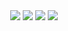 <div align="center">
   <img src="https://github-readme-activity-graph.vercel.app/graph?username=regitabish&bg_color=000000&theme=github-compact" />
   <img src="https://github-readme-stats.vercel.app/api?username=regitabish&show_icons=true&theme=dark"/>
   <img src="https://streak-stats.demolab.com/?user=regitabish&theme=dark"/>
   <img src="https://github-readme-stats.vercel.app/api/top-langs/?username=regitabish&theme=dark"/>
</div>
